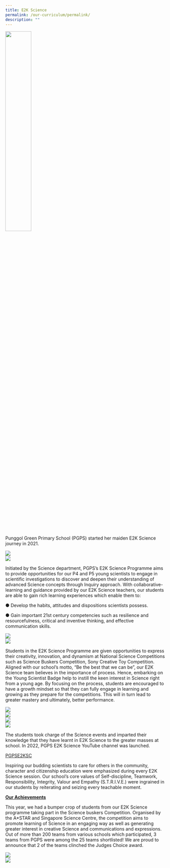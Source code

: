 ```yaml
---
title: E2K Science
permalink: /our-curriculum/permalink/
description: ""
---
```

<img src="/images/Our%20Curriculum/E2K%20Photo/E2K_Logo.jpg" style="width:40%">

Punggol Green Primary School (PGPS) started her maiden E2K Science journey in 2021.

![](/images/Our%20Curriculum/E2K%20Photo/E2K_01.jpg)
<br>
![](/images/Our%20Curriculum/E2K%20Photo/E2K_02.jpg)

 
Initiated by the Science department, PGPS’s E2K Science Programme aims to provide opportunities for our P4 and P5 young scientists to engage in scientific investigations to discover and deepen their understanding of advanced Science concepts through Inquiry approach. With collaborative-learning and guidance provided by our E2K Science teachers, our students are able to gain rich learning experiences which enable them to:  

● Develop the habits, attitudes and dispositions scientists possess.

● Gain important 21st century competencies such as resilience and resourcefulness, critical and inventive thinking, and effective communication skills.
			
 ![](/images/Our%20Curriculum/E2K%20Photo/E2K_03.jpg)
<br>
 ![](/images/Our%20Curriculum/E2K%20Photo/E2K_04.jpg)
	
Students in the E2K Science Programme are given opportunities to express their creativity, innovation, and dynamism at National Science Competitions such as Science Buskers Competition, Sony Creative Toy Competition.  Aligned with our school’s motto, “Be the best that we can be”, our E2K Science team believes in the importance of process. Hence, embarking on the Young Scientist Badge help to instill the keen interest in Science right from a young age. By focusing on the process, students are encouraged to have a growth mindset so that they can fully engage in learning and growing as they prepare for the competitions. This will in turn lead to greater mastery and ultimately, better performance.
			
![](/images/Our%20Curriculum/E2K%20Photo/E2K_05.jpg)
	<br>
![](/images/Our%20Curriculum/E2K%20Photo/E2K_06.jpg)
	<br>
![](/images/Our%20Curriculum/E2K%20Photo/E2K_07.jpg)
	<br>
![](/images/Our%20Curriculum/E2K%20Photo/E2K_08.jpg)
	

The students took charge of the Science events and imparted their knowledge that they have learnt in E2K Science to the greater masses at school. In 2022, PGPS E2K Science YouTube channel was launched.

[PGPSE2KSC](https://www.youtube.com/channel/UCd5MBo0wkVcbB6Mn-ewtlDg/videos)

Inspiring our budding scientists to care for others in the community, character and citizenship education were emphasized during every E2K Science session. Our school’s core values of Self-discipline, Teamwork, Responsibility, Integrity, Valour and Empathy (S.T.R.I.V.E.) were ingrained in our students by reiterating and seizing every teachable moment.

**<u>Our Achievements</u>**

This year, we had a bumper crop of students from our E2K Science programme taking part in the Science buskers Competition. Organised by the A\*STAR and Singapore Science Centre, the competition aims to promote learning of Science in an engaging way as well as generating greater interest in creative Science and communications and expressions. Out of more than 200 teams from various schools which participated, 3 teams from PGPS were among the 25 teams shortlisted! We are proud to announce that 2 of the teams clinched the Judges Choice award.

 ![](/images/Our%20Curriculum/E2K%20Photo/E2K_09.jpg)
	<br>
 ![](/images/Our%20Curriculum/E2K%20Photo/E2K_10.jpg)